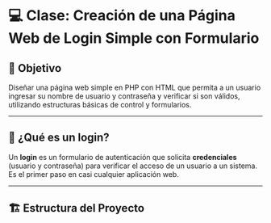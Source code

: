 # 💻 Clase: Creación de una Página Web de Login Simple con Formulario

## 🎯 Objetivo
Diseñar una página web simple en PHP con HTML que permita a un usuario ingresar su nombre de usuario y contraseña y verificar si son válidos, utilizando estructuras básicas de control y formularios.

---

## 🧩 ¿Qué es un login?

Un **login** es un formulario de autenticación que solicita **credenciales** (usuario y contraseña) para verificar el acceso de un usuario a un sistema. Es el primer paso en casi cualquier aplicación web.

---

## 🏗️ Estructura del Proyecto

